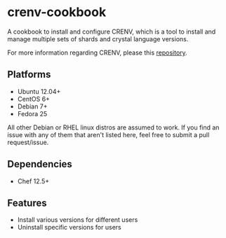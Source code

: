 # crenv-cookbook
A cookbook to install and configure CRENV, which is a tool to install and manage multiple sets of shards and crystal language versions.

For more information regarding CRENV, please this [repository](https://github.com/pine/crenv).

## Platforms
* Ubuntu 12.04+
* CentOS 6+
* Debian 7+
* Fedora 25

All other Debian or RHEL linux distros are assumed to work. If you find an issue with any of them that aren't listed here, feel free to submit a pull request/issue.

## Dependencies
* Chef 12.5+

## Features
* Install various versions for different users
* Uninstall specific versions for users
